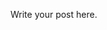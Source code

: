 <!-- 
.. title: Das war das 10. Treffen der PyUGRM
.. slug: das-war-das-10-treffen-der-pyugrm
.. date: 2014/04/26 00:03:46
.. tags: 
.. link: 
.. description: 
.. type: text
-->

Write your post here.
